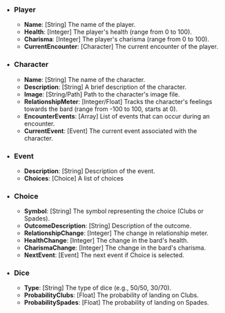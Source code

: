 - ### Player
    - **Name**: [String] The name of the player.
    - **Health**: [Integer] The player's health (range from 0 to 100).
    - **Charisma**: [Integer] The player's charisma (range from 0 to 100).
    - **CurrentEncounter**: [Character] The current encounter of the player.

- ### Character
  - **Name**: [String] The name of the character.
  - **Description**: [String] A brief description of the character.
  - **Image**: [String/Path] Path to the character's image file.
  - **RelationshipMeter**: [Integer/Float] Tracks the character's feelings towards the bard (range from -100 to 100, starts at 0).
  - **EncounterEvents**: [Array] List of events that can occur during an encounter.
  - **CurrentEvent**: [Event] The current event associated with the character.

- ### Event
  - **Description**: [String] Description of the event.
  - **Choices**: [Choice] A list of choices

- ### Choice
  - **Symbol**: [String] The symbol representing the choice (Clubs or Spades).
  - **OutcomeDescription**: [String] Description of the outcome.
  - **RelationshipChange**: [Integer] The change in relationship meter.
  - **HealthChange**: [Integer] The change in the bard's health.
  - **CharismaChange**: [Integer] The change in the bard's charisma.
  - **NextEvent**: [Event] The next event if Choice is selected.

- ### Dice
  - **Type**: [String] The type of dice (e.g., 50/50, 30/70).
  - **ProbabilityClubs**: [Float] The probability of landing on Clubs.
  - **ProbabilitySpades**: [Float] The probability of landing on Spades.
